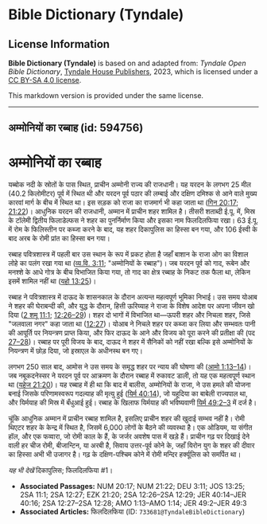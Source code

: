 # Bible Dictionary (Tyndale)

## License Information

**Bible Dictionary (Tyndale)** is based on and adapted from: _Tyndale Open Bible Dictionary_, [Tyndale House Publishers](https://tyndaleopenresources.com/), 2023, which is licensed under a [CC BY-SA 4.0 license](https://creativecommons.org/licenses/by-sa/4.0/legalcode.en).

This markdown version is provided under the same license.



--------------------------------

## अम्मोनियों का रब्बाह (id: 594756)

अम्मोनियों का रब्बाह
====================

यब्बोक नदी के स्रोतों के पास स्थित, प्राचीन अम्मोनी राज्य की राजधानी। यह यरदन के लगभग 25 मील (40\.2 किलोमीटर) पूर्व में स्थित थी और यरदन पूर्व पठार की लम्बाई और दक्षिण दमिश्क से आने वाले मुख्य कारवां मार्ग के बीच में स्थित था। इस सड़क को राजा का राजमार्ग भी कहा जाता था ([गिन 20:17](https://ref.ly/Num20:17); [21:22](https://ref.ly/Num21:22))। आधुनिक यरदन की राजधानी, अम्मान में प्राचीन शहर शामिल है। तीसरी शताब्दी ई.पू. में, मिस्र के टॉलेमी द्वितीय फिलाडेल्फस ने शहर का पुनर्निर्माण किया और इसका नाम फिलदिलफिया रखा। 63 ई.पू. में रोम के फिलिस्तीन पर कब्जा करने के बाद, यह शहर दिकापुलिस का हिस्सा बन गया, और 106 ईस्वी के बाद अरब के रोमी प्रांत का हिस्सा बन गया।

रब्बाह पवित्रशास्त्र में पहली बार उस स्थान के रूप में प्रकट होता है जहाँ बाशान के राजा ओग का विशाल लोहे का पलंग रखा गया था ([व्य.वि. 3:11](https://ref.ly/Deut3:11); "अम्मोनियों के रब्बाह")। जब यरदन पूर्व को गाद, रूबेन और मनश्शे के आधे गोत्र के बीच विभाजित किया गया, तो गाद का क्षेत्र रब्बाह के निकट तक फैला था, लेकिन इसमें शामिल नहीं था ([यहो 13:25](https://ref.ly/Josh13:25))।

रब्बाह ने पवित्रशास्त्र में दाऊद के शासनकाल के दौरान अत्यन्त महत्वपूर्ण भूमिका निभाई। उस समय योआब ने शहर की घेराबन्दी की, और युद्ध के दौरान, हित्ती ऊरिय्याह ने राजा के विशेष आदेश पर अपना जीवन खो दिया ([2 शमू 11:1](https://ref.ly/2Sam11:1); [12:26–29](https://ref.ly/2Sam12:26-2Sam12:29))। शहर दो भागों में विभाजित था—ऊपरी शहर और निचला शहर, जिसे "जलवाला नगर" कहा जाता था ([12:27](https://ref.ly/2Sam12:27))। योआब ने निचले शहर पर कब्जा कर लिया और सम्भवतः पानी की आपूर्ति पर नियन्त्रण प्राप्त किया, और फिर दाऊद के आने और विजय को पूरा करने की प्रतीक्षा की (पद [27–28](https://ref.ly/2Sam12:27-2Sam12:28))। रब्बाह पर पूरी विजय के बाद, दाऊद ने शहर में सैनिकों को नहीं रखा बल्कि इसे अम्मोनियों के नियन्त्रण में छोड़ दिया, जो इस्राएल के अधीनस्थ बन गए।

लगभग 250 साल बाद, आमोस ने उस समय के समृद्ध शहर पर न्याय की घोषणा की ([आमो 1:13–14](https://ref.ly/Amos1:13-Amos1:14))। जब नबूकदनेस्सर ने यरदन पूर्व पर आक्रमण के दौरान रब्बाह में रुकावट डाली, तो यह एक महत्वपूर्ण स्थान था ([यहेज 21:20](https://ref.ly/Ezek21:20))। यह रब्बाह में ही था कि बाद में बालीस, अम्मोनियों के राजा, ने उस हमले की योजना बनाई जिसके परिणामस्वरूप गदल्याह की मृत्यु हुई ([यिर्म 40:14](https://ref.ly/Jer40:14-Jer40:16)), जो यहूदिया का बाबेली राज्यपाल था, और यिर्मयाह की मिस्र में बँधुआई हुई। रब्बाह के खिलाफ यिर्मयाह की भविष्यवाणी [यिर्म 49:2–3](https://ref.ly/Jer49:2-Jer49:3) में दर्ज है।

चूंकि आधुनिक अम्मान में प्राचीन रब्बाह शामिल है, इसलिए प्राचीन शहर की खुदाई सम्भव नहीं है। रोमी थिएटर शहर के केन्द्र में स्थित है, जिसमें 6,000 लोगों के बैठने की व्यवस्था है। एक ओडियम, या संगीत हॉल, और एक फव्वारा, जो रोमी काल के हैं, के जर्जर अवशेष पास में खड़े हैं। प्राचीन गढ़ पर दिखाई देने वाली हर चीज रोमी, बीजान्टिन, या अरबी है, सिवाय उत्तर\-पूर्व कोने के, जहाँ यिरोन युग के शहर की दीवार का हिस्सा अभी भी उजागर है। गढ़ के दक्षिण\-पश्चिम कोने में रोमी मन्दिर हर्क्यूलिस को समर्पित था।

*यह भी देखें* दिकापुलिस; फिलदिलफिया \#1।

* **Associated Passages:** NUM 20:17; NUM 21:22; DEU 3:11; JOS 13:25; 2SA 11:1; 2SA 12:27; EZK 21:20; 2SA 12:26–2SA 12:29; JER 40:14–JER 40:16; 2SA 12:27–2SA 12:28; AMO 1:13–AMO 1:14; JER 49:2–JER 49:3
* **Associated Articles:** फिलदिलफिया  (ID: `733681@TyndaleBibleDictionary`)

